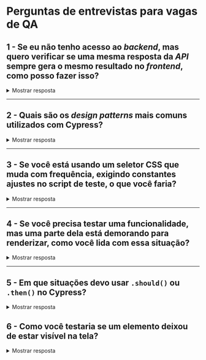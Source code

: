 # Perguntas de entrevistas para vagas de QA

## 1 - Se eu não tenho acesso ao _backend_, mas quero verificar se uma mesma resposta da _API_ sempre gera o mesmo resultado no _frontend_, como posso fazer isso?

<details>
  <summary>Mostrar resposta</summary><br>

`cy.intercept(method, url, staticResponse)`

</details>

---

## 2 - Quais são os _design patterns_ mais comuns utilizados com Cypress?

<details>
  <summary>Mostrar resposta</summary><br>

- _Custom Commands_
- _App Actions_
- _Page Objects_ (infelizmente na minha opinião)
- _Gherkin_ (infelizmente também na minha opinião)
- _fixtures_ para dados de testes e _mocks_
- …

</details>

---

## 3 - Se você está usando um seletor CSS que muda com frequência, exigindo constantes ajustes no script de teste, o que você faria?

<details>
  <summary>Mostrar resposta</summary><br>

1. Procurar um seletor mais estável
2. Adição de atributos `data-testid` para fins de testabilidade
3. Uso das diferentes combinações possíveis com o comando `cy.contains()`.
Ex. `cy.contains('label', 'Phone Number').next().type('5555555') // Imaginando que o próximo elemento depois do label seria o input com o qual quero interagir`

</details>

---

## 4 - Se você precisa testar uma funcionalidade, mas uma parte dela está demorando para renderizar, como você lida com essa situação?

<details>
  <summary>Mostrar resposta</summary><br>

1. Identificar o motivo pelo qual está demorando.

</details>

---

## 5 - Em que situações devo usar `.should()` ou `.then()` no Cypress?

<details>
  <summary>Mostrar resposta</summary><br>

- [`.should`](https://docs.cypress.io/api/commands/should) para _assertions_ (devido ao mecanismo de _retriability_ do Cypress)

**Exemplo:**

```js
cy.get('ul li').should(($listItems) => {
  cy.wrap($listItems).each(() => {/* do something with each list item */})
})

```

- [`.then`](https://docs.cypress.io/api/commands/then) para trabalhar com o "sujeito" gerado pelo comando anterior.

```js
cy.request(method, url, body).then((response) => {
  /* lógica que busca um token e o armazena em uma variável "global" que possa ser utilizada por outro comando (ou teste) */
})

```

</details>

## 6 - Como você testaria se um elemento deixou de estar visível na tela?

<details>
  <summary>Mostrar resposta</summary><br>

Primeiro, faço uma asserção positiva para garantir que estou no lugar certo, e então, faço algo como `.should('not.be.visible')` ou `.should('not.exist')` dependendo se o elemento está "escondido" por uma regra de CSS ou se deixou de estar no DOM.

</details>
